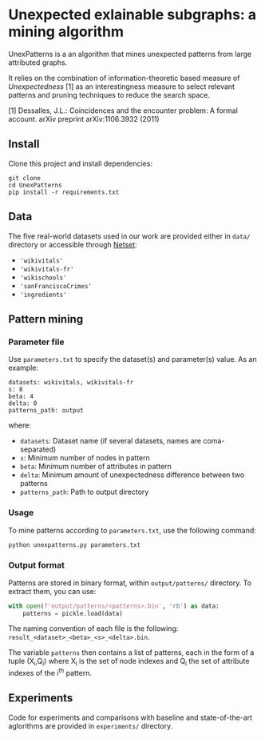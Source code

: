 # Unexpected exlainable subgraphs: a mining algorithm

UnexPatterns is a an algorithm that mines unexpected patterns from large attributed graphs.

It relies on the combination of information-theoretic based measure of *Unexpectedness* [1] as an interestingness measure to select relevant patterns and pruning techniques to reduce the search space.

[1] Dessalles, J.L.: Coincidences and the encounter problem: A formal account. arXiv preprint arXiv:1106.3932 (2011)

## Install

Clone this project and install dependencies:
```
git clone
cd UnexPatterns
pip install -r requirements.txt
```
## Data
The five real-world datasets used in our work are provided either in `data/` directory or accessible through [Netset](https://netset.telecom-paris.fr/): 
* `'wikivitals'` 
* `'wikivitals-fr'`
* `'wikischools'`
* `'sanFranciscoCrimes'` 
* `'ingredients'`

## Pattern mining

### Parameter file

Use `parameters.txt` to specify the dataset(s) and parameter(s) value. As an example:
```
datasets: wikivitals, wikivitals-fr
s: 8
beta: 4
delta: 0
patterns_path: output
```
where:
*  `datasets`: Dataset name (if several datasets, names are coma-separated)
* `s`: Minimum number of nodes in pattern
* `beta`: Minimum number of attributes in pattern
* `delta`: Minimum amount of unexpectedness difference between two patterns
* `patterns_path`: Path to output directory 

### Usage
To mine patterns according to `parameters.txt`, use the following command:
```python
python unexpatterns.py parameters.txt
```

### Output format
Patterns are stored in binary format, within `output/patterns/` directory. To extract them, you can use:
```Python
with open(f'output/patterns/<patterns>.bin', 'rb') as data:
    patterns = pickle.load(data)
```
The naming convention of each file is the following: `result_<dataset>_<beta>_<s>_<delta>.bin`.  

The variable `patterns` then contains a list of patterns, each in the form of a tuple (X<sub>i</sub>,Q<sub>i</sub>) where X<sub>i</sub> is the set of node indexes and Q<sub>i</sub> the set of attribute indexes of the i<sup>th</sup> pattern.

## Experiments
Code for experiments and comparisons with baseline and state-of-the-art aglorithms are provided in `experiments/` directory.
